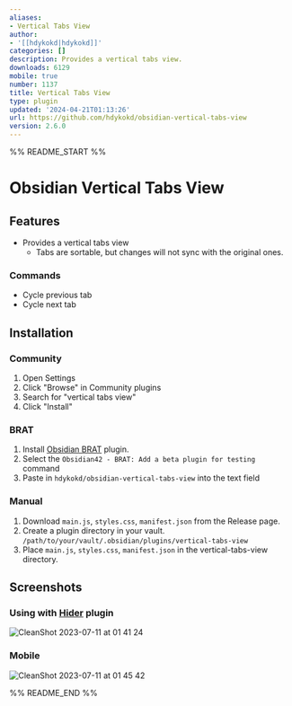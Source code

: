 ```yaml
---
aliases:
- Vertical Tabs View
author:
- '[[hdykokd|hdykokd]]'
categories: []
description: Provides a vertical tabs view.
downloads: 6129
mobile: true
number: 1137
title: Vertical Tabs View
type: plugin
updated: '2024-04-21T01:13:26'
url: https://github.com/hdykokd/obsidian-vertical-tabs-view
version: 2.6.0
---
```


%% README_START %%

# Obsidian Vertical Tabs View

## Features

- Provides a vertical tabs view
  - Tabs are sortable, but changes will not sync with the original ones.

### Commands

- Cycle previous tab
- Cycle next tab

## Installation

### Community

1. Open Settings
2. Click "Browse" in Community plugins
3. Search for "vertical tabs view"
4. Click "Install"

### BRAT

1. Install [Obsidian BRAT](https://github.com/TfTHacker/obsidian42-brat) plugin.
2. Select the `Obsidian42 - BRAT: Add a beta plugin for testing` command
3. Paste in `hdykokd/obsidian-vertical-tabs-view` into the text field

### Manual

1. Download `main.js`, `styles.css`, `manifest.json` from the Release page.
2. Create a plugin directory in your vault. `/path/to/your/vault/.obsidian/plugins/vertical-tabs-view`
3. Place `main.js`, `styles.css`, `manifest.json` in the vertical-tabs-view directory.

## Screenshots

### Using with [Hider](https://github.com/kepano/obsidian-hider) plugin

![CleanShot 2023-07-11 at 01 41 24](https://github.com/hdykokd/obsidian-vertical-tabs-view/assets/19975408/35948344-1930-44cb-9c67-915e5e8f31f3)

### Mobile

![CleanShot 2023-07-11 at 01 45 42](https://github.com/hdykokd/obsidian-vertical-tabs-view/assets/19975408/74248242-6299-427a-8b48-11a4b9db7fb8)


%% README_END %%